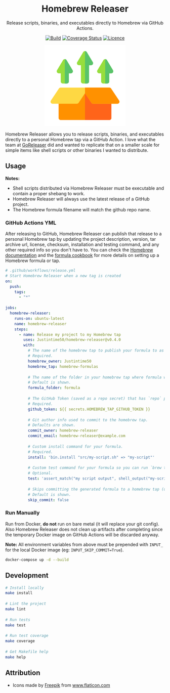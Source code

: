 <div align="center">

# Homebrew Releaser

Release scripts, binaries, and executables directly to Homebrew via GitHub Actions.

[![Build](https://github.com/Justintime50/homebrew-releaser/workflows/build/badge.svg)](https://github.com/Justintime50/homebrew-releaser/actions)
[![Coverage Status](https://coveralls.io/repos/github/Justintime50/homebrew-releaser/badge.svg?branch=main)](https://coveralls.io/github/Justintime50/homebrew-releaser?branch=main)
[![Licence](https://img.shields.io/github/license/Justintime50/homebrew-releaser)](LICENSE)

<img src="assets/showcase.png" alt="Showcase">

</div>

Homebrew Releaser allows you to release scripts, binaries, and executables directly to a personal Homebrew tap via a GitHub Action. I love what the team at [GoReleaser](https://github.com/goreleaser/goreleaser) did and wanted to replicate that on a smaller scale for simple items like shell scripts or other binaries I wanted to distribute. 

## Usage

**Notes:** 
* Shell scripts distributed via Homebrew Releaser must be executable and contain a proper shebang to work.
* Homebrew Releaser will always use the latest release of a GitHub project.
* The Homebrew formula filename will match the github repo name.

### GitHub Actions YML

After releasing to GitHub, Homebrew Releaser can publish that release to a personal Homebrew tap by updating the project description, version, tar archive url, license, checksum, installation and testing command, and any other required info so you don't have to. You can check the [Homebrew documentation](https://docs.brew.sh/) and the [formula cookbook](https://docs.brew.sh/Formula-Cookbook) for more details on setting up a Homebrew formula or tap.

```yml
# .github/workflows/release.yml
# Start Homebrew Releaser when a new tag is created
on:
  push:
    tags:
      - "*"

jobs:
  homebrew-releaser:
    runs-on: ubuntu-latest
    name: homebrew-releaser
    steps:
      - name: Release my project to my Homebrew tap
        uses: Justintime50/homebrew-releaser@v0.4.0
        with:
          # The name of the homebrew tap to publish your formula to as it appears on GitHub.
          # Required.
          homebrew_owner: Justintime50
          homebrew_tap: homebrew-formulas

          # The name of the folder in your homebrew tap where formula will be committed to.
          # Default is shown.
          formula_folder: formula

          # The GitHub Token (saved as a repo secret) that has `repo` permissions for the homebrew tap you want to release to.
          # Required.
          github_token: ${{ secrets.HOMEBREW_TAP_GITHUB_TOKEN }}

          # Git author info used to commit to the homebrew tap.
          # Defaults are shown.
          commit_owner: homebrew-releaser
          commit_email: homebrew-releaser@example.com

          # Custom install command for your formula.
          # Required.
          install: 'bin.install "src/my-script.sh" => "my-script"'

          # Custom test command for your formula so you can run `brew test`.
          # Optional.
          test: 'assert_match("my script output", shell_output("my-script-command"))'

          # Skips committing the generated formula to a homebrew tap (useful for local testing)
          # Default is shown.
          skip_commit: false
```

### Run Manually

Run from Docker, **do not** run on bare metal (it will replace your git config). Also Homebrew Releaser does not clean up artifacts after completing since the temporary Docker image on GitHub Actions will be discarded anyway.

**Note:** All environment variables from above must be prepended with `INPUT_` for the local Docker image (eg: `INPUT_SKIP_COMMIT=True`).

```bash
docker-compose up -d --build
```

## Development

```bash
# Install locally
make install

# Lint the project
make lint

# Run tests
make test

# Run test coverage
make coverage

# Get Makefile help
make help
```

## Attribution

* Icons made by <a href="https://www.flaticon.com/authors/freepik" title="Freepik">Freepik</a> from <a href="https://www.flaticon.com/" title="Flaticon">www.flaticon.com</a>
